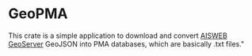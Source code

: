 # GeoPMA

This crate is a simple application to download and convert [AISWEB](https://aisweb.decea.mil.br/) [GeoServer](https://geoaisweb.decea.mil.br/) GeoJSON into PMA databases, which are basically .txt files."